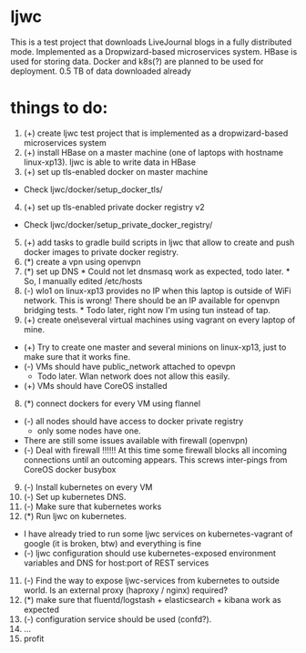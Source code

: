 # ljwc
This is a test project that downloads LiveJournal blogs in a fully distributed mode. Implemented as a Dropwizard-based microservices system. HBase is used for storing data. Docker and k8s(?) are planned to be used for deployment.
0.5 TB of data downloaded already


# things to do:
1. (+) create ljwc test project that is implemented as a dropwizard-based microservices system
2. (+) install HBase on a master machine (one of laptops with hostname linux-xp13). ljwc is able to write data in HBase
3. (+) set up tls-enabled docker on master machine
  * Check ljwc/docker/setup_docker_tls/
4. (+) set up tls-enabled private docker registry v2
  * Check ljwc/docker/setup_private_docker_registry/
5. (+) add tasks to gradle build scripts in ljwc that allow to create and push docker images to private docker registry.
6. (*) create a vpn using openvpn
  1. (*) set up DNS
    * Could not let dnsmasq work as expected, todo later.
    * So, I manually edited /etc/hosts
  2. (-) wlo1 on linux-xp13 provides no IP when this laptop is outside of WiFi network. This is wrong! There should be an IP available for openvpn bridging tests.
    * Todo later, right now I'm using tun instead of tap.
7. (+) create one\several virtual machines using vagrant on every laptop of mine.
  * (+) Try to create one master and several minions on linux-xp13, just to make sure that it works fine.
  * (-) VMs should have public_network attached to opevpn
    * Todo later. Wlan network does not allow this easily.
  * (+) VMs should have CoreOS installed
8. (*) connect dockers for every VM using flannel
  * (-) all nodes should have access to docker private registry
    * only some nodes have one.
  * There are still some issues available with firewall (openvpn)
  * (-) Deal with firewall !!!!!! At this time some firewall blocks all incoming connections until an outcoming appears. This screws inter-pings from CoreOS docker busybox
9. (-) Install kubernetes on every VM
  1. (-) Set up kubernetes DNS.
  2. (-) Make sure that kubernetes works
10. (*) Run ljwc on kubernetes.
  * I have already tried to run some ljwc services on kubernetes-vagrant of google (it is broken, btw) and everything is fine
  * (-) ljwc configuration should use kubernetes-exposed environment variables and DNS for host:port of REST services
11. (-) Find the way to expose ljwc-services from kubernetes to outside world. Is an external proxy (haproxy / nginx) required?
12. (*) make sure that fluentd/logstash + elasticsearch + kibana work as expected
13. (-) configuration service should be used (confd?).
14. ...
100. profit
